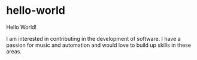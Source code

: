 # hello-world
Hello World!

I am interested in contributing in the development of software.  I have a passion for music and automation and would love to build up skills in these areas.
